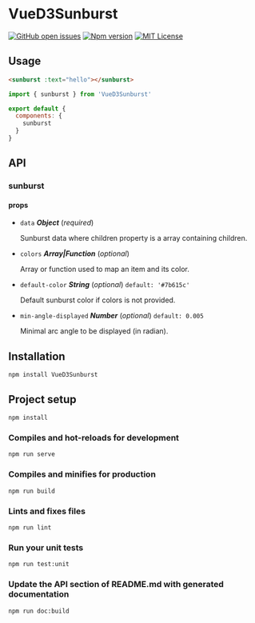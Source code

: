 # VueD3Sunburst
[![GitHub open issues](https://img.shields.io/github/issues/David-Desmaisons/Vue.D3.tree.svg?maxAge=2592000)](https://github.com/David-Desmaisons/Vue.D3.tree/issues)
[![Npm version](https://img.shields.io/npm/v/vued3tree.svg?maxAge=2592000)](https://www.npmjs.com/package/vued3tree)
[![MIT License](https://img.shields.io/github/license/David-Desmaisons/Vue.D3.tree.svg)](https://github.com/David-Desmaisons/Vue.D3.tree/blob/master/LICENSE)

## Usage

```HTML
<sunburst :text="hello"></sunburst>
```

```javascript
import { sunburst } from 'VueD3Sunburst'

export default {
  components: {
    sunburst
  }
}
```

## API

### sunburst 

#### props 

- `data` ***Object*** (*required*) 

   Sunburst data where children property is a array containing children. 

- `colors` ***Array|Function*** (*optional*) 

   Array or function used to map an item and its color. 

- `default-color` ***String*** (*optional*) `default: '#7b615c'` 

   Default sunburst color if colors is not provided. 

- `min-angle-displayed` ***Number*** (*optional*) `default: 0.005` 

   Minimal arc angle to be displayed (in radian). 

## Installation

```
npm install VueD3Sunburst
```

## Project setup

```
npm install
```

### Compiles and hot-reloads for development

```
npm run serve
```

### Compiles and minifies for production

```
npm run build
```

### Lints and fixes files

```
npm run lint
```

### Run your unit tests

```
npm run test:unit
```

### Update the API section of README.md with generated documentation

```
npm run doc:build
```
